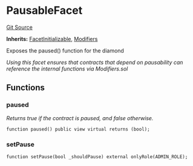 # PausableFacet
[Git Source](https://github.com/TreasureProject/spellcaster-facets/blob/35a5f7a33e5c726475104b88b7e2a468bb5aa2b7/src/security/PausableFacet.sol)

**Inherits:**
[FacetInitializable](/src/utils/FacetInitializable.sol/abstract.FacetInitializable.md), [Modifiers](/src/Modifiers.sol/abstract.Modifiers.md)

Exposes the paused() function for the diamond

*Using this facet ensures that contracts that depend on pausability can reference the internal functions via Modifiers.sol*


## Functions
### paused

*Returns true if the contract is paused, and false otherwise.*


```solidity
function paused() public view virtual returns (bool);
```

### setPause


```solidity
function setPause(bool _shouldPause) external onlyRole(ADMIN_ROLE);
```


